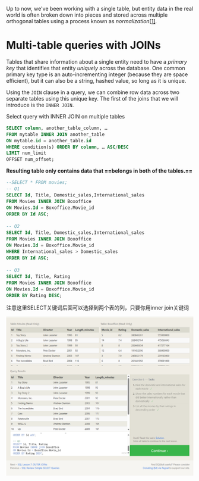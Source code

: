 Up to now, we've been working with a single table, but entity data in the real world is often broken down into pieces and stored across multiple orthogonal tables using a process known as *normalization*[[1\]](http://en.wikipedia.org/wiki/Database_normalization).

# Multi-table queries with JOINs

Tables that share information about a single entity need to have a *primary key* that identifies that entity *uniquely* across the database. One common primary key type is an auto-incrementing integer (because they are space efficient), but it can also be a string, hashed value, so long as it is unique.

Using the `JOIN` clause in a query, we can combine row data across two separate tables using this unique key. The first of the joins that we will introduce is the `INNER JOIN`.

Select query with INNER JOIN on multiple tables

```sql
SELECT column, another_table_column, … 
FROM mytable INNER JOIN another_table     
ON mytable.id = another_table.id 
WHERE condition(s) ORDER BY column, … ASC/DESC 
LIMIT num_limit 
OFFSET num_offset;
```

**Resulting table only contains data that ==belongs in both of the tables.==**

```sql
--SELECT * FROM movies;
-- Q1
SELECT Id, Title, Domestic_sales,International_sales
FROM Movies INNER JOIN Boxoffice
ON Movies.Id = Boxoffice.Movie_id
ORDER BY Id ASC;

-- Q2
SELECT Id, Title, Domestic_sales,International_sales
FROM Movies INNER JOIN Boxoffice
ON Movies.Id = Boxoffice.Movie_id
WHERE International_sales > Domestic_sales
ORDER BY Id ASC;

-- Q3
SELECT Id, Title, Rating
FROM Movies INNER JOIN Boxoffice
ON Movies.Id = Boxoffice.Movie_id
ORDER BY Rating DESC;
```

注意这里SELECT关键词后面可以选择到两个表的列，只要你用inner join关键词

![image-20250423173458036](6_Multi-table_queries_with_joins.assets/image-20250423173458036.png)
